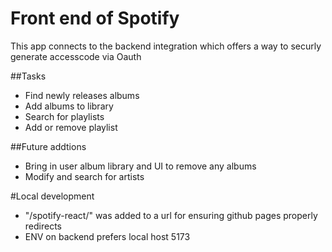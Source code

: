 # Front end of Spotify

This app connects to the backend integration which offers a way to securly generate accesscode via Oauth

##Tasks
- Find newly releases albums
- Add albums to library
- Search for playlists
- Add or remove playlist


##Future addtions
- Bring in user album library and UI to remove any albums
- Modify and search for artists


#Local development

- "/spotify-react/" was added to a url for ensuring github pages properly redirects
- ENV on backend prefers local host 5173
